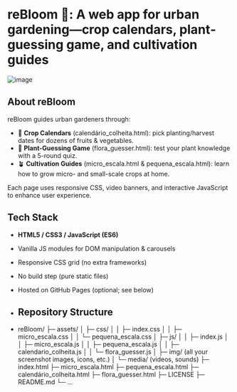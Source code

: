 # reBloom 🌱: A web app for urban gardening—crop calendars, plant‐guessing game, and cultivation guides
![image](https://github.com/user-attachments/assets/50522617-f627-42d7-8752-1ef505ef9c7c)
## About reBloom  
reBloom guides urban gardeners through:  
- 📅 **Crop Calendars** (calendário_colheita.html): pick planting/harvest dates for dozens of fruits & vegetables.  
- 🌱 **Plant-Guessing Game** (flora_guesser.html): test your plant knowledge with a 5-round quiz.  
- 🪴 **Cultivation Guides** (micro_escala.html & pequena_escala.html): learn how to grow micro- and small-scale crops at home.  

Each page uses responsive CSS, video banners, and interactive JavaScript to enhance user experience.

## Tech Stack  
- **HTML5 / CSS3 / JavaScript (ES6)**  
- Vanilla JS modules for DOM manipulation & carousels  
- Responsive CSS grid (no extra frameworks)  
- No build step (pure static files)  
- Hosted on GitHub Pages (optional; see below)

- ## Repository Structure

- reBloom/
├─ assets/
│  ├─ css/
│  │  ├─ index.css
│  │  ├─ micro_escala.css
│  │  └─ pequena_escala.css
│  ├─ js/
│  │  ├─ index.js
│  │  ├─ micro_escala.js
│  │  ├─ pequena_escala.js
│  │  ├─ calendario_colheita.js
│  │  └─ flora_guesser.js
│  ├─ img/          (all your screenshot images, icons, etc.)
│  └─ media/        (videos, sounds)
├─ index.html
├─ micro_escala.html
├─ pequena_escala.html
├─ calendário_colheita.html
├─ flora_guesser.html
├─ LICENSE
├─ README.md
└─ …
